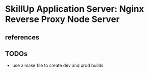 # SkillUp Application Server: Nginx Reverse Proxy Node Server

## references

## TODOs

- use a make file to create dev and prod builds
